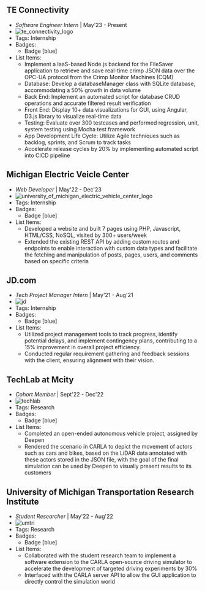 ## TE Connectivity
- *Software Engineer Intern* | May'23 - Present
- ![te_connectivity_logo](../assets/te_connectivity_logo.jpeg)
- Tags: Internship
- Badges:
  - Badge [blue]
- List Items:
  -  Implement a IaaS-based Node.js backend for the FileSaver       application to retrieve and save real-time crimp JSON data over the OPC-UA protocol from the Crimp Monitor Machines (CQM)
  -  Database: Develop a databaseManager class with SQLite database, accommodating a 50% growth in data volume
  -  Back End: Implement an automated script for database CRUD operations and accurate filtered result verification
  - Front End: Display 10+ data visualizations for GUI, using Angular, D3.js library to visualize real-time data
  - Testing: Evaluate over 300 testcases and performed regression, unit, system testing using Mocha test framework
  - App Development Life Cycle: Utilize Agile techniques such as backlog, sprints, and Scrum to track tasks
  - Accelerate release cycles by 20% by implementing automated script into CICD pipeline
   

## Michigan Electric Veicle Center
- *Web Developer* | May'22 - Dec'23
- ![university_of_michigan_electric_vehicle_center_logo](../assets/university_of_michigan_electric_vehicle_center_logo.jpeg)
- Tags: Internship
- Badges:
  - Badge [blue]
- List Items:
  - Developed a website and built 7 pages using PHP, Javascript, HTML/CSS, NoSQL, visited by 300+ users/week
  - Extended the existing REST API by adding custom routes and endpoints to enable interaction with custom data types and facilitate the fetching and manipulation of posts, pages, users, and comments based on specific criteria

## JD.com
- *Tech Project Manager Intern* | May'21 - Aug'21
- ![jd](../assets/jd.jpeg)
- Tags: Internship
- Badges:
  - Badge [blue]
- List Items:
  - Utilized project management tools to track progress, identify potential delays, and implement contingency plans, contributing to a 15% improvement in overall project efficiency.
  - Conducted regular requirement gathering and feedback sessions with the client, ensuring alignment with their vision. 

## TechLab at Mcity  
- *Cohort Member* | Sept'22 - Dec'22
- ![techlab](../assets/techlab.jpeg)
- Tags: Research
- Badges:
  - Badge [blue]
- List Items:
  - Completed an open-ended autonomous vehicle project, assigned by Deepen 
  - Rendered the scenario in CARLA to depict the movement of actors such as cars and bikes, based on the LiDAR data annotated with these actors stored in the JSON file, with the goal of the final simulation can be used by Deepen to visually present results to its customers

## University of Michigan Transportation Research Institute
- *Student Researcher* | May'22 - Aug'22
- ![umtri](../assets/umtri.jpeg)
- Tags: Research
- Badges:
  - Badge [blue]
- List Items:
  - Collaborated with the student research team to implement a software extension to the CARLA open-source driving simulator to accelerate the development of targeted driving experiments by 30%
  - Interfaced with the CARLA server API to allow the GUI application to directly control the simulation world